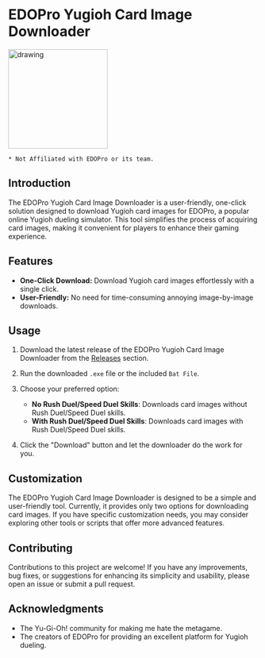 # EDOPro Yugioh Card Image Downloader


<img src="https://raw.githubusercontent.com/c-bejar/EDOPro-HD-Image-Downloader/main/images/ignis_logo.png" alt="drawing" width="200"/>

`* Not Affiliated with EDOPro or its team.`

## Introduction

The EDOPro Yugioh Card Image Downloader is a user-friendly, one-click solution designed to download Yugioh card images for EDOPro, a popular online Yugioh dueling simulator. This tool simplifies the process of acquiring card images, making it convenient for players to enhance their gaming experience.

## Features

- **One-Click Download:** Download Yugioh card images effortlessly with a single click.
- **User-Friendly:** No need for time-consuming annoying image-by-image downloads.

## Usage

1. Download the latest release of the EDOPro Yugioh Card Image Downloader from the [Releases](https://github.com/BuckwheatBidoof/EDOPro-HD-Image-Downloader/releases) section.

2. Run the downloaded `.exe` file or the included `Bat File`.

3. Choose your preferred option:
   - **No Rush Duel/Speed Duel Skills**: Downloads card images without Rush Duel/Speed Duel skills.
   - **With Rush Duel/Speed Duel Skills**: Downloads card images with Rush Duel/Speed Duel skills.

4. Click the "Download" button and let the downloader do the work for you.

## Customization

The EDOPro Yugioh Card Image Downloader is designed to be a simple and user-friendly tool. Currently, it provides only two options for downloading card images. If you have specific customization needs, you may consider exploring other tools or scripts that offer more advanced features.

## Contributing

Contributions to this project are welcome! If you have any improvements, bug fixes, or suggestions for enhancing its simplicity and usability, please open an issue or submit a pull request.

## Acknowledgments

- The Yu-Gi-Oh! community for making me hate the metagame.
- The creators of EDOPro for providing an excellent platform for Yugioh dueling.
